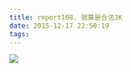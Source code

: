 ```yaml
---
title: report108. 就算是合法JK
date: 2015-12-17 22:50:19
tags:
---
```

![](https://i.loli.net/2017/12/25/5a4114a656289.jpg)
